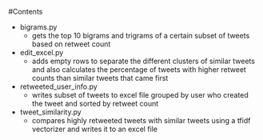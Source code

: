 #Contents
* bigrams.py
  * gets the top 10 bigrams and trigrams of a certain subset of tweets based on retweet count
* edit_excel.py
  * adds empty rows to separate the different clusters of similar tweets and also calculates the percentage of tweets with higher retweet counts than similar tweets that came first
* retweeted_user_info.py
  * writes subset of tweets to excel file grouped by user who created the tweet and sorted by retweet count
* tweet_similarity.py
  * compares highly retweeted tweets with similar tweets using a tfidf vectorizer and writes it to an excel file